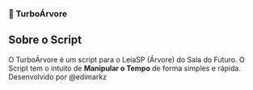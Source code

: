 ### 🌳 TurboÁrvore
## Sobre o Script
O TurboÁrvore é um script para o LeiaSP (Árvore) do Sala do Futuro. O Script tem o intuito de **Manipular o Tempo** de forma simples e rápida. Desenvolvido por @edimarkz

